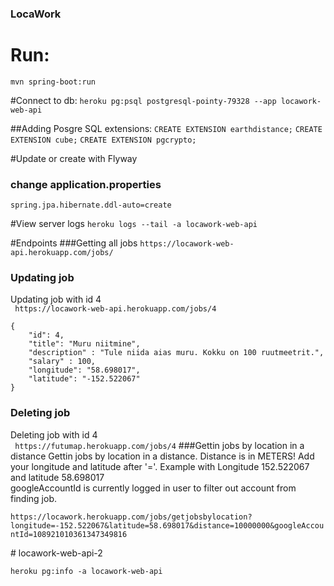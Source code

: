 ### LocaWork

# Run: 
```mvn spring-boot:run```

#Connect to db:
```heroku pg:psql postgresql-pointy-79328 --app locawork-web-api```

##Adding Posgre SQL extensions:
```CREATE EXTENSION earthdistance;```
```CREATE EXTENSION cube;```
```CREATE EXTENSION pgcrypto;```

#Update or create with Flyway
### change application.properties
```spring.jpa.hibernate.ddl-auto=create```

#View server logs
```heroku logs --tail -a locawork-web-api```

#Endpoints
###Getting all jobs
```https://locawork-web-api.herokuapp.com/jobs/```
### Updating job
Updating job with id 4<br>
``` https://locawork-web-api.herokuapp.com/jobs/4```
```
{
	"id": 4,
	"title": "Muru niitmine",
	"description" : "Tule niida aias muru. Kokku on 100 ruutmeetrit.",
	"salary" : 100,
	"longitude": "58.698017",
	"latitude": "-152.522067"
}
```

### Deleting job
Deleting job with id 4 <br>
``` https://futumap.herokuapp.com/jobs/4```
###Gettin jobs by location in a distance
Gettin jobs by location in a distance. Distance is in METERS! Add your longitude and latitude after '='.
Example with Longitude 152.522067 and latitude 58.698017<br>
googleAccountId is currently logged in user to filter out account from finding job.

```https://locawork.herokuapp.com/jobs/getjobsbylocation?longitude=-152.522067&latitude=58.698017&distance=10000000&googleAccountId=108921010361347349816```




#   l o c a w o r k - w e b - a p i - 2 
 
 


```heroku pg:info -a locawork-web-api```